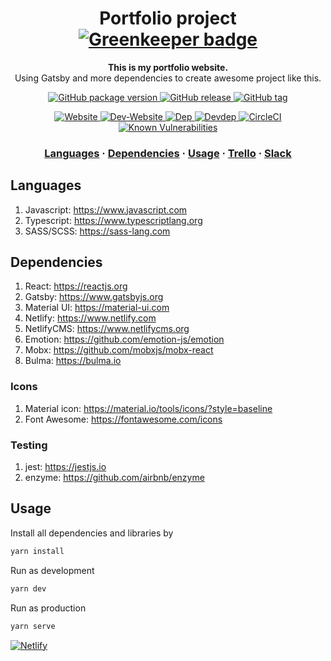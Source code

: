 <h1 align="center">
  Portfolio project <a href="https://greenkeeper.io/"><img src="https://badges.greenkeeper.io/kamontat/Portfolio.svg" alt="Greenkeeper badge" /></a>
</h1>

<p align="center">
  <strong>This is my portfolio website.</strong><br>
  Using Gatsby and more dependencies to create awesome project like this.
</p>
<p align="center">
  <a href="https://github.com/kamontat/Portfolio">
    <img src="https://img.shields.io/github/package-json/v/kamontat/Portfolio.svg?style=flat-square" alt="GitHub package version" />
  </a>

  <a href="https://github.com/kamontat/Portfolio/releases">
    <img src="https://img.shields.io/github/release/kamontat/Portfolio.svg?style=flat-square" alt="GitHub release" />
  </a>

  <a href="https://github.com/kamontat/Portfolio/tags">
    <img src="https://img.shields.io/github/tag/kamontat/Portfolio.svg?style=flat-square" alt="GitHub tag" />
  </a>
</p>

<p align="center">
  <a href="https://kamontat.space">
    <img src="https://img.shields.io/website-up-down-green-red/https/kamontat.space.svg?label=K.Space&style=flat-square" alt="Website" />
  </a>

  <a href="https://dev.kamontat.space">
    <img src="https://img.shields.io/website-up-down-green-red/https/dev.kamontat.space.svg?label=dev.K.Space&style=flat-square" alt="Dev-Website" />
  </a>

  <a href="https://david-dm.org/kamontat/Portfolio">
    <img src="https://img.shields.io/david/kamontat/Portfolio.svg?style=flat-square" alt="Dep" />
  </a>

  <a href="https://david-dm.org/kamontat/Portfolio?type=dev">
    <img src="https://img.shields.io/david/dev/kamontat/Portfolio.svg?style=flat-square" alt="Devdep" />
  </a>

  <a href="https://circleci.com/gh/kamontat/Portfolio">
    <img src="https://img.shields.io/circleci/project/github/kamontat/Portfolio.svg?style=flat-square" alt="CircleCI" />
  </a>

  <a href="https://snyk.io/test/github/kamontat/Portfolio">
    <img src="https://snyk.io/test/github/kamontat/Portfolio/badge.svg?style=flat-square" alt="Known Vulnerabilities" />
  </a>
</p>

<h3 align="center">
  <a href="#languages">Languages</a>
  <span> · </span>
  <a href="#dependencies">Dependencies</a>
  <span> · </span>
  <a href="#usage">Usage</a>
  <span> · </span>
  <a href="https://trello.com/knct">Trello</a>
  <span> · </span>
  <a href="https://kcntxwebport.slack.com">Slack</a>
</h3>

## Languages

1. Javascript: https://www.javascript.com
2. Typescript: https://www.typescriptlang.org
3. SASS/SCSS: https://sass-lang.com

## Dependencies

1. React: https://reactjs.org
2. Gatsby: https://www.gatsbyjs.org
3. Material UI: https://material-ui.com
4. Netlify: https://www.netlify.com
5. NetlifyCMS: https://www.netlifycms.org
6. Emotion: https://github.com/emotion-js/emotion
7. Mobx: https://github.com/mobxjs/mobx-react
8. Bulma: https://bulma.io

### Icons

1. Material icon: https://material.io/tools/icons/?style=baseline
2. Font Awesome: https://fontawesome.com/icons

### Testing

1. jest: https://jestjs.io
2. enzyme: https://github.com/airbnb/enzyme

## Usage

Install all dependencies and libraries by

```sh
yarn install
```

Run as development

```sh
yarn dev
```

Run as production

```sh
yarn serve
```

[![Netlify](https://www.netlify.com/img/global/badges/netlify-color-bg.svg)](https://www.kamontat.space)

